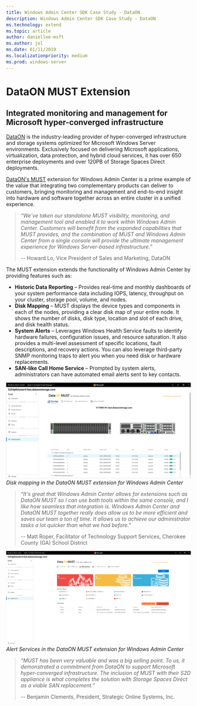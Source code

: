 ```yaml
---
title: Windows Admin Center SDK Case Study - DataON
description: Windows Admin Center SDK Case Study - DataON
ms.technology: extend
ms.topic: article
author: daniellee-msft
ms.author: jol
ms.date: 01/11/2019
ms.localizationpriority: medium
ms.prod: windows-server
---
```

# DataON MUST Extension

## Integrated monitoring and management for Microsoft hyper-converged infrastructure

[DataON](http://www.dataonstorage.com/) is the industry-leading provider of hyper-converged infrastructure and storage systems optimized for Microsoft Windows Server environments. Exclusively focused on delivering Microsoft applications, virtualization, data protection, and hybrid cloud services, it has over 650 enterprise deployments and over 120PB of Storage Spaces Direct deployments.

[DataON's MUST](http://www.dataonstorage.com/must) extension for Windows Admin Center is a prime example of the value that integrating two complementary products can deliver to customers, bringing monitoring and management and end-to-end insight into hardware and software together across an entire cluster in a unified experience.

> <cite>“We've taken our standalone MUST visibility, monitoring, and management tool and enabled it to work within Windows Admin Center. Customers will benefit from the expanded capabilities that MUST provides, and the combination of MUST and Windows Admin Center from a single console will provide the ultimate management experience for Windows Server-based infrastructure.”</cite>
>
> -- Howard Lo, Vice President of Sales and Marketing, DataON

The MUST extension extends the functionality of Windows Admin Center by providing features such as:
- **Historic Data Reporting** – Provides real-time and monthly dashboards of your system performance data including IOPS, latency, throughput on your cluster, storage pool, volume, and nodes.
- **Disk Mapping** – MUST displays the device types and components in each of the nodes, providing a clear disk map of your entire node. It shows the number of disks, disk type, location and slot of each drive, and disk health status.
- **System Alerts** – Leverages Windows Health Service faults to identify hardware failures, configuration issues, and resource saturation. It also provides a multi-level assessment of specific locations, fault descriptions, and recovery actions. You can also leverage third-party SNMP monitoring traps to alert you when you need disk or hardware replacements.
- **SAN-like Call Home Service** – Prompted by system alerts, administrators can have automated email alerts sent to key contacts.

![DataON Extension](../../media/extend-case-study-dataon/dataon-1.png)
*Disk mapping in the DataON MUST extension for Windows Admin Center*

> <cite>“It's great that Windows Admin Center allows for extensions such as DataON MUST so I can use both tools within the same console, and I like how seamless that integration is. Windows Admin Center and DataON MUST together really does allow us to be more efficient and saves our team a ton of time. It allows us to achieve our administrator tasks a lot quicker than what we had before."</cite>
>
> -- Matt Roper, Facilitator of Technology Support Services, Cherokee County (GA) School District

![DataON Extension](../../media/extend-case-study-dataon/dataon-2.png)
*Alert Services in the DataON MUST extension for Windows Admin Center*

> <cite>“MUST has been very valuable and was a big selling point. To us, it demonstrated a commitment from DataON to support Microsoft hyper-converged infrastructure. The inclusion of MUST with their S2D appliance is what completes the solution with Storage Spaces Direct as a viable SAN replacement.” </cite>
>
> -- Benjamin Clements, President, Strategic Online Systems, Inc.